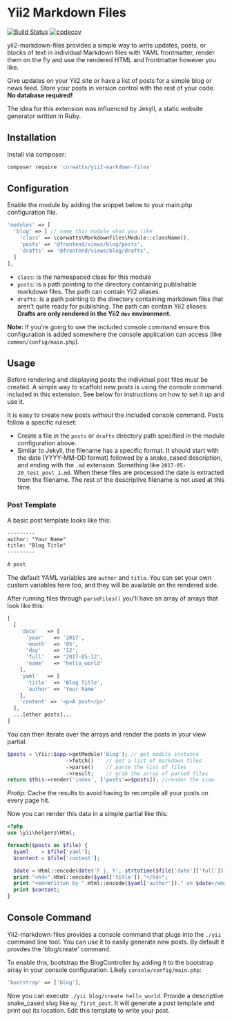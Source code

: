 # Yii2 Markdown Files

[![Build Status](https://travis-ci.org/CorWatts/yii2-markdown-files.svg?branch=master)](https://travis-ci.org/CorWatts/yii2-markdown-files)
[![codecov](https://codecov.io/gh/CorWatts/yii2-markdown-files/branch/master/graph/badge.svg)](https://codecov.io/gh/CorWatts/yii2-markdown-files)

yii2-markdown-files provides a simple way to write updates, posts, or blocks of text in individual Markdown files with YAML frontmatter, render them on the fly and use the rendered HTML and frontmatter however you like.

Give updates on your Yii2 site or have a list of posts for a simple blog or news feed. Store your posts in version control with the rest of your code. **No database required!**

The idea for this extension was influenced by Jekyll, a static website generator written in Ruby.

## Installation
Install via composer:  
```bash
composer require 'corwatts/yii2-markdown-files'
```

## Configuration
Enable the module by adding the snippet below to your main.php configuration file. 

```php
'modules' => [
  'blog' => [ // name this module what you like
    'class' => \corwatts\MarkdownFiles\Module::className(),
    'posts' => '@frontend/views/blog/posts',
    'drafts' => '@frontend/views/blog/drafts',
  ]
],
```
- `class`: is the namespaced class for this module  
- `posts`: is a path pointing to the directory containing publishable markdown files. The path can contain Yii2 aliases.  
- `drafts`: is a path pointing to the directory containing markdown files that aren't quite ready for publishing. The path can contain Yii2 aliases. **Drafts are only rendered in the Yii2 `dev` environment.**

**Note:** If you're going to use the included console command ensure this configuration is added somewhere the console application can access (like `common/config/main.php`).

## Usage
Before rendering and displaying posts the individual post files must be created. A simple way to scaffold new posts is using the console command included in this extension. See below for instructions on how to set it up and use it.

It is easy to create new posts _without_ the included console command. Posts follow a specific ruleset:  

- Create a file in the `posts` or `drafts` directory path specified in the module configuration above.  
-  Similar to Jekyll, the filename has a specific format. It should start with the date (YYYY-MM-DD format) followed by a snake_cased description, and ending with the `.md` extension. Something like `2017-05-20_test_post_1.md`. When these files are processed the date is extracted from the filename. The rest of the descriptive filename is not used at this time.

### Post Template
A basic post template looks like this:

```markdown
---------
author: "Your Name"
title: "Blog Title"
---------

A post
```

The default YAML variables are `author` and `title`. You can set your own custom variables here too, and they will be available on the rendered side.

After running files through `parseFiles()` you'll have an array of arrays that look like this:

```php
[
  [
    'date'   => [
      'year'   => '2017',
      'month'  => '05',
      'day'    => '12',
      'full'   => '2017-05-12',
      'name'   => 'hello_world'
    ],
    'yaml'   => [
      'title'  => 'Blog Title',
      'author' => 'Your Name'
    ],
    'content' => '<p>A post</p>'
  ],
  ...[other posts]...
]
```

You can then iterate over the arrays and render the posts in your view partial.

```php
$posts = \Yii::$app->getModule('blog'); // get module instance
                   ->fetch()    // get a list of markdown files
                   ->parse()    // parse the list of files
                   ->result;    // grab the array of parsed files
return $this->render('index', ['posts'=>$posts]); //render the view
```

_Protip:_ Cache the results to avoid having to recompile all your posts on every page
hit.

Now you can render this data in a simple partial like this:

```php
<?php
use \yii\helpers\Html;

foreach($posts as $file) {
  $yaml    = $file['yaml'];
  $content = $file['content'];

  $date = Html::encode(date('F j, Y', strtotime($file['date']['full'])));
  print "<h4>".Html::encode($yaml['title'])."</h4>";
  print "<em>Written by ".Html::encode($yaml['author'])." on $date</em>";
  print $content;
}
```


## Console Command
Yii2-markdown-files provides a console command that plugs into the `./yii` command line tool. You can use it to easily generate new posts. By default it provdes the 'blog/create' command.

To enable this, bootstrap the BlogController by adding it to the bootstrap array in your console configuration. Likely `console/config/main.php`:

```php
'bootstrap' => ['blog'],
```

Now you can execute `./yii blog/create hello_world`. Provide a descriptive snake_cased slug like `my_first_post`. It will generate a post template and print out its location. Edit this template to write your post.
